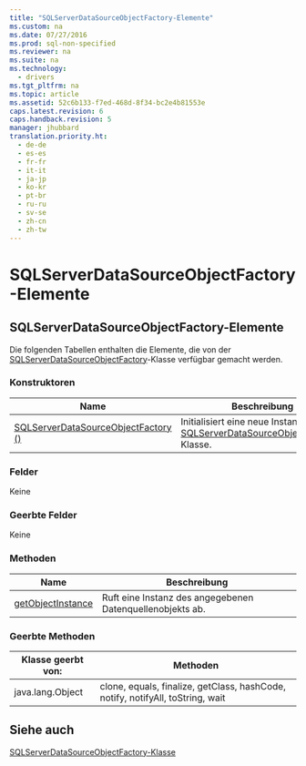 ```yaml
---
title: "SQLServerDataSourceObjectFactory-Elemente"
ms.custom: na
ms.date: 07/27/2016
ms.prod: sql-non-specified
ms.reviewer: na
ms.suite: na
ms.technology: 
  - drivers
ms.tgt_pltfrm: na
ms.topic: article
ms.assetid: 52c6b133-f7ed-468d-8f34-bc2e4b81553e
caps.latest.revision: 6
caps.handback.revision: 5
manager: jhubbard
translation.priority.ht: 
  - de-de
  - es-es
  - fr-fr
  - it-it
  - ja-jp
  - ko-kr
  - pt-br
  - ru-ru
  - sv-se
  - zh-cn
  - zh-tw
---
```

# SQLServerDataSourceObjectFactory-Elemente
    
## SQLServerDataSourceObjectFactory\-Elemente  
 Die folgenden Tabellen enthalten die Elemente, die von der [SQLServerDataSourceObjectFactory](../content/SQLServerDataSourceObjectFactory-Class.md)\-Klasse verfügbar gemacht werden.  
  
### Konstruktoren  
  
|Name|Beschreibung|  
|----------|------------------|  
|[SQLServerDataSourceObjectFactory \(\)](../content/SQLServerDataSourceObjectFactory-Constructor---.md)|Initialisiert eine neue Instanz der [SQLServerDataSourceObjectFactory](../content/SQLServerDataSourceObjectFactory-Class.md)\-Klasse.|  
  
### Felder  
 Keine  
  
### Geerbte Felder  
 Keine  
  
### Methoden  
  
|Name|Beschreibung|  
|----------|------------------|  
|[getObjectInstance](../content/getObjectInstance-Method--SQLServerDataSourceObjectFactory-.md)|Ruft eine Instanz des angegebenen Datenquellenobjekts ab.|  
  
### Geerbte Methoden  
  
|Klasse geerbt von:|Methoden|  
|------------------------|--------------|  
|java.lang.Object|clone, equals, finalize, getClass, hashCode, notify, notifyAll, toString, wait|  
  
## Siehe auch  
 [SQLServerDataSourceObjectFactory-Klasse](../content/SQLServerDataSourceObjectFactory-Class.md)  
  
  